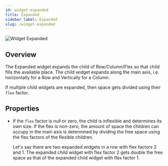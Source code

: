 ```yaml
---
id: widget-expanded
title: Expanded
sidebar_label: Expanded
slug: /widget-expanded
---
```



![Widget Expanded](/img/Widget-Expanded-1.png)

##  Overview

The Expanded widget expands the child of Row/Column/Flex so that child fills the available place. The child widget expands along the main axis, i.e. horizontally for a Row and Vertically for a Column.

If multiple child widgets are expanded, then space gets divided using their `flex` factor.

##  Properties

* If the `flex` factor is null or zero, the child is inflexible and determines its own size. If the flex is non-zero, the amount of space the children can occupy in the main axis is determined by dividing the free space using the flex factors of the flexible children.

   Let's say there are two expanded widgets in a row with flex factors 2 and 1. The expanded child widget with flex factor 2 gets double the free space as that of the expanded child widget with flex factor 1.

